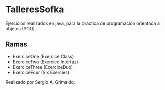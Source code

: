 # TalleresSofka
Ejercicios realizados en java, para la practica de programación orientada a objetos (POO).

## Ramas
 
 - ExerciceOne (Exercice Class)
 - ExerciceTwo (Exercice Interfaz)
 - ExerciceThree (ExerciceDuo)
 - ExerciceFour (Six Exercies)


Realizado por Sergio A. Grimaldo.
